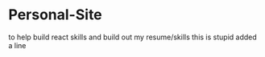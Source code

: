 # Personal-Site
to help build react skills and build out my resume/skills
this is stupid
added a line